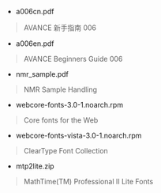 - a006cn.pdf  
> AVANCE 新手指南 006
- a006en.pdf  
> AVANCE Beginners Guide 006
- nmr_sample.pdf
> NMR Sample Handling
- webcore-fonts-3.0-1.noarch.rpm
> Core fonts for the Web
- webcore-fonts-vista-3.0-1.noarch.rpm
> ClearType Font Collection
- mtp2lite.zip
> MathTime(TM) Professional II Lite Fonts
